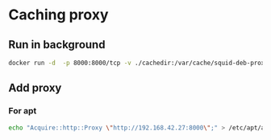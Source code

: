 # Caching proxy

## Run in background

```Bash
docker run -d  -p 8000:8000/tcp -v ./cachedir:/var/cache/squid-deb-proxy jxtopher/caching-proxy:latest --name caching-proxy
```

## Add proxy

### For apt

```bash
echo "Acquire::http::Proxy \"http://192.168.42.27:8000\";" > /etc/apt/apt.conf.d/00aptproxy
```
